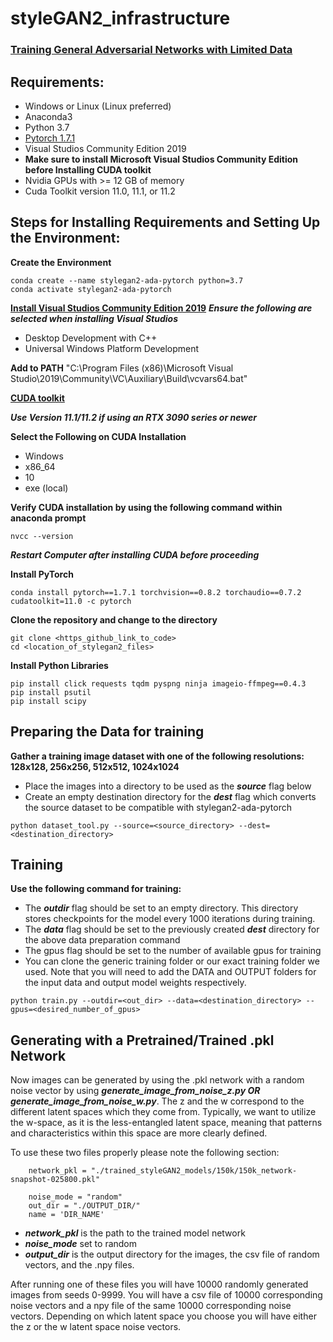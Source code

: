 # styleGAN2_infrastructure
### [Training General Adversarial Networks with Limited Data](https://arxiv.org/abs/2006.06676)

## Requirements:
- Windows or Linux (Linux preferred)
- Anaconda3
- Python 3.7
- [Pytorch 1.7.1](https://pytorch.org/get-started/previous-versions/)
- Visual Studios Community Edition 2019
- **Make sure to install Microsoft Visual Studios Community Edition before Installing CUDA toolkit**
- Nvidia GPUs with >= 12 GB of memory
- Cuda Toolkit version 11.0, 11.1, or 11.2

## Steps for Installing Requirements and Setting Up the Environment:

**Create the Environment**
```
conda create --name stylegan2-ada-pytorch python=3.7
conda activate stylegan2-ada-pytorch
```

[**Install Visual Studios Community Edition 2019**](https://visualstudio.microsoft.com/vs/)
***Ensure the following are selected when installing Visual Studios***
- Desktop Development with C++
- Universal Windows Platform Development

**Add to PATH** "C:\Program Files (x86)\Microsoft Visual Studio\2019\Community\VC\Auxiliary\Build\vcvars64.bat"

[**CUDA toolkit**](https://developer.nvidia.com/cuda-toolkit-archive) 

***Use Version 11.1/11.2 if using an RTX 3090 series or newer***

**Select the Following on CUDA Installation**
- Windows
- x86_64
- 10
- exe (local)

**Verify CUDA installation by using the following command within anaconda prompt**
```
nvcc --version
```

***Restart Computer after installing CUDA before proceeding***

**Install PyTorch**
```
conda install pytorch==1.7.1 torchvision==0.8.2 torchaudio==0.7.2 cudatoolkit=11.0 -c pytorch
```

**Clone the repository and change to the directory**
```
git clone <https_github_link_to_code>
cd <location_of_stylegan2_files>
```

**Install Python Libraries**
```
pip install click requests tqdm pyspng ninja imageio-ffmpeg==0.4.3
pip install psutil
pip install scipy
```

## Preparing the Data for training

**Gather a training image dataset with one of the following resolutions: 128x128, 256x256, 512x512, 1024x1024**
- Place the images into a directory to be used as the ***source*** flag below
- Create an empty destination directory for the ***dest*** flag which converts the source dataset to be compatible
  with stylegan2-ada-pytorch
```
python dataset_tool.py --source=<source_directory> --dest=<destination_directory>
```

## Training

**Use the following command for training:**
- The ***outdir*** flag should be set to an empty directory. This directory stores checkpoints for the model every 1000 iterations during training.
- The ***data*** flag should be set to the previously created ***dest*** directory for the above data preparation command
- The gpus flag should be set to the number of available gpus for training
- You can clone the generic training folder or our exact training folder we used. Note that you will need to add the DATA and OUTPUT folders for the input data and output model weights respectively. 
```
python train.py --outdir=<out_dir> --data=<destination_directory> --gpus=<desired_number_of_gpus>
```

## Generating with a Pretrained/Trained .pkl Network

Now images can be generated by using the .pkl network with a random noise vector by using ***generate_image_from_noise_z.py OR generate_image_from_noise_w.py***. The z and the w correspond to the different latent spaces which they come from. Typically, we want to utilize the w-space, as it is the less-entangled latent space, meaning that patterns and characteristics within this space are more clearly defined. 

To use these two files properly please note the following section:
```
    network_pkl = "./trained_styleGAN2_models/150k/150k_network-snapshot-025800.pkl"
    
    noise_mode = "random"
    out_dir = "./OUTPUT_DIR/"
    name = 'DIR_NAME'
```
- ***network_pkl*** is the path to the trained model network
- ***noise_mode*** set to random
- ***output_dir*** is the output directory for the images, the csv file of random vectors, and the .npy files.

After running one of these files you will have 10000 randomly generated images from seeds 0-9999. You will have a csv file of 10000 corresponding noise vectors and a npy file of the same 10000 corresponding noise vectors. Depending on which latent space you choose you will have either the z or the w latent space noise vectors. 

